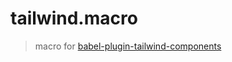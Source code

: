 # tailwind.macro

> macro for [babel-plugin-tailwind-components](https://github.com/bradlc/babel-plugin-tailwind-components)
